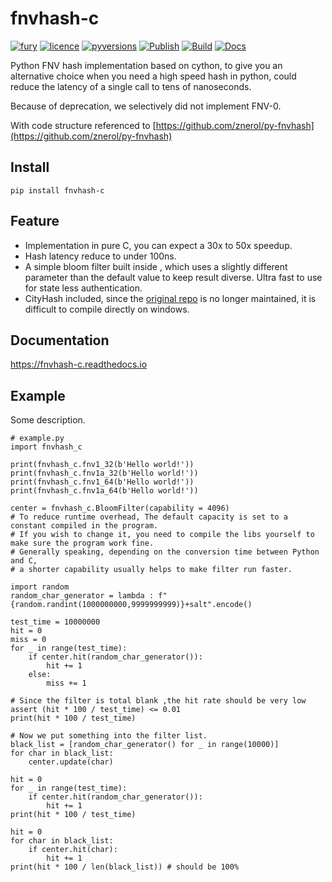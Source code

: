 # fnvhash-c
[![fury](https://img.shields.io/pypi/v/fnvhash-c.svg)](https://pypi.org/project/fnvhash-c/)
[![licence](https://img.shields.io/github/license/GoodManWEN/py-fnvhash-c)](https://github.com/GoodManWEN/py-fnvhash-c/blob/master/LICENSE)
[![pyversions](https://img.shields.io/pypi/pyversions/fnvhash-c.svg)](https://pypi.org/project/fnvhash-c/)
[![Publish](https://github.com/GoodManWEN/py-fnvhash-c/workflows/Publish/badge.svg)](https://github.com/GoodManWEN/py-fnvhash-c/actions?query=workflow:Publish)
[![Build](https://github.com/GoodManWEN/py-fnvhash-c/workflows/Build/badge.svg)](https://github.com/GoodManWEN/py-fnvhash-c/actions?query=workflow:Build)
[![Docs](https://readthedocs.org/projects/fnvhash-c/badge/?version=latest)](https://readthedocs.org/projects/fnvhash-c/)

Python FNV hash implementation based on cython, to give you an alternative choice when you need a high speed hash in python, could reduce the latency of a single call to tens of nanoseconds.

Because of deprecation, we selectively did not implement FNV-0.

With code structure referenced to [https://github.com/znerol/py-fnvhash](https://github.com/znerol/py-fnvhash)

## Install

    pip install fnvhash-c

## Feature
- Implementation in pure C, you can expect a 30x to 50x speedup.
- Hash latency reduce to under 100ns.
- A simple bloom filter built inside , which uses a slightly different parameter than the default value to keep result diverse. Ultra fast to use for state less authentication.
- CityHash included, since the [original repo](https://github.com/escherba/python-cityhash) is no longer maintained, it is difficult to compile directly on windows.

## Documentation
https://fnvhash-c.readthedocs.io

## Example

Some description.
```Python3
# example.py
import fnvhash_c

print(fnvhash_c.fnv1_32(b'Hello world!'))
print(fnvhash_c.fnv1a_32(b'Hello world!'))
print(fnvhash_c.fnv1_64(b'Hello world!'))
print(fnvhash_c.fnv1a_64(b'Hello world!'))

center = fnvhash_c.BloomFilter(capability = 4096) 
# To reduce runtime overhead, The default capacity is set to a constant compiled in the program.
# If you wish to change it, you need to compile the libs yourself to make sure the program work fine.
# Generally speaking, depending on the conversion time between Python and C, 
# a shorter capability usually helps to make filter run faster.

import random
random_char_generator = lambda : f"{random.randint(1000000000,9999999999)}+salt".encode()

test_time = 10000000
hit = 0
miss = 0
for _ in range(test_time):
    if center.hit(random_char_generator()):
        hit += 1
    else:
        miss += 1

# Since the filter is total blank ,the hit rate should be very low
assert (hit * 100 / test_time) <= 0.01
print(hit * 100 / test_time)

# Now we put something into the filter list.
black_list = [random_char_generator() for _ in range(10000)]
for char in black_list:
    center.update(char)
    
hit = 0
for _ in range(test_time):
    if center.hit(random_char_generator()):
        hit += 1
print(hit * 100 / test_time)

hit = 0
for char in black_list:
    if center.hit(char):
        hit += 1
print(hit * 100 / len(black_list)) # should be 100%
```
